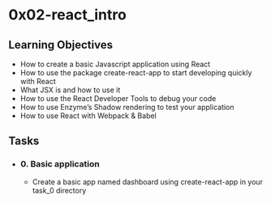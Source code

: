 # 0x02-react_intro

## Learning Objectives

- How to create a basic Javascript application using React
- How to use the package create-react-app to start developing quickly with React
- What JSX is and how to use it
- How to use the React Developer Tools to debug your code
- How to use Enzyme’s Shadow rendering to test your application
- How to use React with Webpack & Babel

## Tasks 

- ### 0. Basic application
  - Create a basic app named dashboard using create-react-app in your task_0 directory
